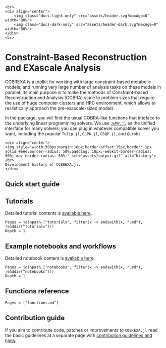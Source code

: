```@raw html
<br>
<div align="center">
    <img class="docs-light-only" src="assets/header.svg?maxAge=0" width="80%">
    <img class="docs-dark-only" src="assets/header-dark.svg?maxAge=0" width="80%">
</div>
<br>
```

# Constraint-Based Reconstruction and EXascale Analysis

COBREXA is a toolkit for working with large constraint-based metabolic models,
and running very large number of analysis tasks on these models in parallel.
Its main purpose is to make the methods of Constraint-based Reconstruction and
Analysis (COBRA) scale to problem sizes that require the use of huge computer
clusters and HPC environment, which allows to realistically approach the
pre-exascale-sized models.

In the package, you will find the usual COBRA-like functions that inteface to
the underlying linear programming solvers. We use
[`JuMP.jl`](https://github.com/jump-dev/JuMP.jl) as the unified interface for
many solvers; you can plug in whatever compatible solver you want, including
the popular `Tulip.jl`, `GLPK.jl`, `OSQP.jl`, and `Gurobi`.

```@raw html
<div align="center">
<img style="width:300px;margin:10px;border-offset:15px;border: 1px solid #eee;border-radius: 50%;padding: 10px;-webkit-border-radius: 50%;-moz-border-radius: 50%;" src="assets/output.gif" alt="history"><br>
Development history of COBREXA.jl.
</div>
```

## Quick start guide

<!--insert_quickstart-->

## Tutorials

Detailed tutorial contents is [available here](tutorials.md).

```@contents
Pages = joinpath.("tutorials", filter(x -> endswith(x, ".md"), readdir("tutorials")))
Depth = 1
```

## Example notebooks and workflows

Detailed notebook content is [available here](notebooks.md).

```@contents
Pages = joinpath.("notebooks", filter(x -> endswith(x, ".md"), readdir("notebooks")))
Depth = 1
```

## Functions reference

```@contents
Pages = ["functions.md"]
```

## Contribution guide

If you aim to contribute code, patches or improvements to `COBREXA.jl` read the
basic guidelines at a separate page with [contribution guidelines and
hints](howToContribute.md).
